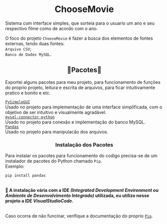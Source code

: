 <div align='center'>
	<h1>ChooseMovie</h1>
</div>

Sistema com interface simples, que sorteia para o usuario um ano e seu respectivo filme como de acordo com o ano. <br>

O foco do projeto `ChooseMovie` é fazer a busca dos elementos de fontes externas, tendo duas fontes: <br>
`Arquivo CSV`; <br>
`Banco de Dados MySQL`.



<div align='center'>
	 <h2>&#128193;Pacotes&#128194;</h2> 
</div>

Exportei alguns pacotes para meu projeto, para funcionamento de funções do proprio projeto, 
leitura e escrita de arquivos, para ficar intuitivamente pratico e bonito e etc. <br>


[`PySimpleGUI`](https://github.com/PySimpleGUI/PySimpleGUI) <br>
Usado no projeto para implementação de uma interface simplificada, com o objetivo de ser intuitivo e visualmente agradável. <br>
[`mysql-connector-python`](https://dev.mysql.com/doc/connector-python/en/connector-python-examples.html) <br>
Usado no projeto para conexão e implementação do banco MySQL. <br>
[`Pandas`](https://pandas.pydata.org/about/) <br>
Usado no projeto para manipulacão dos arquivos. <br>

<div align='center'>
	<h3>Instalação dos Pacotes</h3>
</div>

Para instalar os pacotes para funcionamento do codigo precisa-se de um instalador de pacotes do Python chamado `Pip`. <br>
Exemplo:

	pip install pandas

<br>
<strong>
	&#128226; A instalação vária com a IDE <i>(Integrated Development Environment ou Ambiente de Desenvolvimento Integrado)</i> utilizada, eu utilizo nesse projeto a IDE <i>VisualStudioCode.</i><br>
</strong>
<br> 

Caso ocorra de não funcinar, verifique a documentação do proprio [`Pip`](https://packaging.python.org/en/latest/tutorials/installing-packages/).
